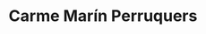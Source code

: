 ---
title: "Carme Marín Perruquers"
url: /el-prat-de-llobregat/carme-marin-perruquers/
shop: Friseur
---